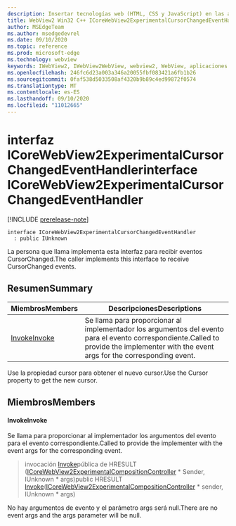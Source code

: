 ```yaml
---
description: Insertar tecnologías web (HTML, CSS y JavaScript) en las aplicaciones nativas con el control Microsoft Edge WebView2
title: WebView2 Win32 C++ ICoreWebView2ExperimentalCursorChangedEventHandler
author: MSEdgeTeam
ms.author: msedgedevrel
ms.date: 09/10/2020
ms.topic: reference
ms.prod: microsoft-edge
ms.technology: webview
keywords: IWebView2, IWebView2WebView, webview2, WebView, aplicaciones Win32, Win32, Edge, ICoreWebView2, ICoreWebView2Controller, control de explorador, HTML Edge, ICoreWebView2ExperimentalCursorChangedEventHandler
ms.openlocfilehash: 246fc6d23a003a346a20055fbf083421a6fb1b26
ms.sourcegitcommit: 0faf538d5033508af4320b9b89c4ed99872f0574
ms.translationtype: MT
ms.contentlocale: es-ES
ms.lasthandoff: 09/10/2020
ms.locfileid: "11012665"
---
```

# <span data-ttu-id="382c1-104">interfaz ICoreWebView2ExperimentalCursorChangedEventHandler</span><span class="sxs-lookup"><span data-stu-id="382c1-104">interface ICoreWebView2ExperimentalCursorChangedEventHandler</span></span> 

[!INCLUDE [prerelease-note](../../includes/prerelease-note.md)]

```
interface ICoreWebView2ExperimentalCursorChangedEventHandler
  : public IUnknown
```

<span data-ttu-id="382c1-105">La persona que llama implementa esta interfaz para recibir eventos CursorChanged.</span><span class="sxs-lookup"><span data-stu-id="382c1-105">The caller implements this interface to receive CursorChanged events.</span></span>

## <span data-ttu-id="382c1-106">Resumen</span><span class="sxs-lookup"><span data-stu-id="382c1-106">Summary</span></span>

 <span data-ttu-id="382c1-107">Miembros</span><span class="sxs-lookup"><span data-stu-id="382c1-107">Members</span></span>                        | <span data-ttu-id="382c1-108">Descripciones</span><span class="sxs-lookup"><span data-stu-id="382c1-108">Descriptions</span></span>
--------------------------------|---------------------------------------------
[<span data-ttu-id="382c1-109">Invoke</span><span class="sxs-lookup"><span data-stu-id="382c1-109">Invoke</span></span>](#invoke) | <span data-ttu-id="382c1-110">Se llama para proporcionar al implementador los argumentos del evento para el evento correspondiente.</span><span class="sxs-lookup"><span data-stu-id="382c1-110">Called to provide the implementer with the event args for the corresponding event.</span></span>

<span data-ttu-id="382c1-111">Use la propiedad cursor para obtener el nuevo cursor.</span><span class="sxs-lookup"><span data-stu-id="382c1-111">Use the Cursor property to get the new cursor.</span></span>

## <span data-ttu-id="382c1-112">Miembros</span><span class="sxs-lookup"><span data-stu-id="382c1-112">Members</span></span>

#### <span data-ttu-id="382c1-113">Invoke</span><span class="sxs-lookup"><span data-stu-id="382c1-113">Invoke</span></span> 

<span data-ttu-id="382c1-114">Se llama para proporcionar al implementador los argumentos del evento para el evento correspondiente.</span><span class="sxs-lookup"><span data-stu-id="382c1-114">Called to provide the implementer with the event args for the corresponding event.</span></span>

> <span data-ttu-id="382c1-115">invocación [Invoke](#invoke)pública de HRESULT ([ICoreWebView2ExperimentalCompositionController](icorewebview2experimentalcompositioncontroller.md) \* Sender, IUnknown \* args)</span><span class="sxs-lookup"><span data-stu-id="382c1-115">public HRESULT [Invoke](#invoke)([ICoreWebView2ExperimentalCompositionController](icorewebview2experimentalcompositioncontroller.md) \* sender, IUnknown \* args)</span></span>

<span data-ttu-id="382c1-116">No hay argumentos de evento y el parámetro args será null.</span><span class="sxs-lookup"><span data-stu-id="382c1-116">There are no event args and the args parameter will be null.</span></span>


